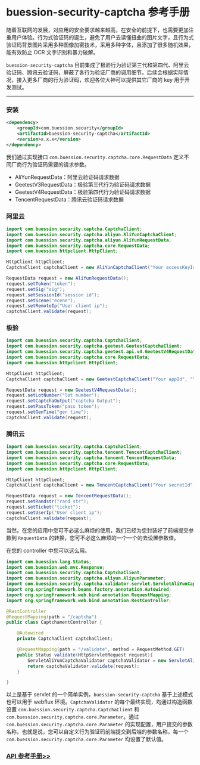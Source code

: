 # buession-security-captcha 参考手册


随着互联网的发展，对应用的安全要求越来越高，在安全的前提下，也需要更加注重用户体验。行为式验证码的诞生，避免了用户去读懂扭曲的图片文字，且行为式验证码背景图片采用多种图像加密技术，采用多种字体，且添加了很多随机效果，能有效防止 OCR 文字识别和暴力破解。

`buession-security-captcha` 目前集成了极验行为验证第三代和第四代、阿里云验证码、腾讯云验证码，屏蔽了各行为验证厂商的调用细节。后续会根据实际情况，接入更多厂商的行为验证码，欢迎各位大神可以提供其它厂商的 key 用于开发测试。


---


### 安装

```xml
<dependency>
    <groupId>com.buession.security</groupId>
    <artifactId>buession-security-captcha</artifactId>
    <version>x.x.x</version>
</dependency>
```


我们通过实现接口 `com.buession.security.captcha.core.RequestData` 定义不同厂商行为验证码需要的请求参数。

* AliYunRequestData：阿里云验证码请求数据
* GeetestV3RequestData：极验第三代行为验证码请求数据
* GeetestV4RequestData：极验第四代行为验证码请求数据
* TencentRequestData：腾讯云验证码请求数据


### 阿里云

```java
import com.buession.security.captcha.CaptchaClient;
import com.buession.security.captcha.aliyun.AliYunCaptchaClient;
import com.buession.security.captcha.aliyun.AliYunRequestData;
import com.buession.security.captcha.core.RequestData;
import com.buession.httpclient.HttpClient;

HttpClient httpClient;
CaptchaClient captchaClient = new AliYunCaptchaClient("Your accessKeyId", "Your accessKeySecret", "Your appKey", httpClient);

RequestData request = new AliYunRequestData();
request.setToken("token");
request.setSig("sig");
request.setSessionId("session id");
request.setScene("ecene");
request.setRemoteIp("User client ip");
captchaClient.validate(request);
```


### 极验

```java
import com.buession.security.captcha.CaptchaClient;
import com.buession.security.captcha.geetest.GeetestCaptchaClient;
import com.buession.security.captcha.geetest.api.v4.GeetestV4RequestData;
import com.buession.security.captcha.core.RequestData;
import com.buession.httpclient.HttpClient;

HttpClient httpClient;
CaptchaClient captchaClient = new GeetestCaptchaClient("Your appId", "Your secretKey", "version", httpClient);

RequestData request = new GeetestV4RequestData();
request.setLotNumber("lot number");
request.setCaptchaOutput("captcha Output");
request.setPassToken("pass token");
request.setGenTime("gen time");
captchaClient.validate(request);
```


### 腾讯云

```java
import com.buession.security.captcha.CaptchaClient;
import com.buession.security.captcha.tencent.TencentCaptchaClient;
import com.buession.security.captcha.tencent.TencentRequestData;
import com.buession.security.captcha.core.RequestData;
import com.buession.httpclient.HttpClient;

HttpClient httpClient;
CaptchaClient captchaClient = new TencentCaptchaClient("Your secretId", "Your secretKey", httpClient);

RequestData request = new TencentRequestData();
request.setRandstr("rand str");
request.setTicket("ticket");
request.setUserIp("User client ip");
captchaClient.validate(request);
```

当然，在您的应用中您可不必这么麻烦的使用，我们已经为您封装好了前端提交参数到 `RequestData` 的转换，您可不必这么麻烦的一个一个的去设置参数值。

在您的 controller 中您可以这么用。


```java
import com.buession.lang.Status;
import com.buession.web.mvc.Response;
import com.buession.security.captcha.CaptchaClient;
import com.buession.security.captcha.aliyun.AliyunParameter;
import com.buession.security.captcha.validator.servlet.ServletAliYunCaptchaValidator;
import org.springframework.beans.factory.annotation.Autowired;
import org.springframework.web.bind.annotation.RequestMapping;
import org.springframework.web.bind.annotation.RestController;

@RestController
@RequestMapping(path = "/captcha")
public class CaptchamentController {

    @Autowired
    private CaptchaClient captchaClient;

    @RequestMapping(path = "/validate", method = RequestMethod.GET)
    public Status validate(HttpServletRequest request){
        ServletAliYunCaptchaValidator captchaValidator = new ServletAliYunCaptchaValidator(captchaClient, new AliyunParameter());
        return captchaValidator.validate(request);
    }

}
```

以上是基于 servlet 的一个简单实例，`buession-security-captcha` 基于上述模式也可以用于 webflux 环境。`CaptchaValidator` 的每个最终实现，均通过构造函数设置 `com.buession.security.captcha.CaptchaClient` 和 `com.buession.security.captcha.core.Parameter`。通过 `com.buession.security.captcha.core.Parameter` 的实现配置，用户提交的参数名称，也就是说，您可以自定义行为验证码前端提交到后端的参数名称，每一个 `com.buession.security.captcha.core.Parameter` 均设置了默认值。


### [API 参考手册>>](/manual/2.0/docs/buession-security-captcha/)